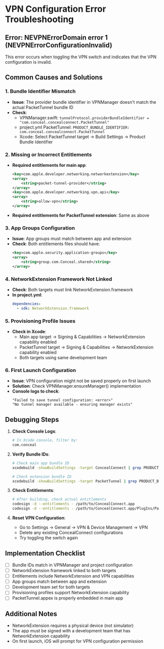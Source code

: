 # VPN Configuration Error Troubleshooting

## Error: NEVPNErrorDomain error 1 (NEVPNErrorConfigurationInvalid)

This error occurs when toggling the VPN switch and indicates that the VPN configuration is invalid.

## Common Causes and Solutions

### 1. Bundle Identifier Mismatch
- **Issue**: The provider bundle identifier in VPNManager doesn't match the actual PacketTunnel bundle ID
- **Check**: 
  - VPNManager.swift: `tunnelProtocol.providerBundleIdentifier = "com.conceal.concealconnect.PacketTunnel"`
  - project.yml PacketTunnel: `PRODUCT_BUNDLE_IDENTIFIER: com.conceal.concealconnect.PacketTunnel`
  - Xcode: Select PacketTunnel target → Build Settings → Product Bundle Identifier

### 2. Missing or Incorrect Entitlements
- **Required entitlements for main app**:
  ```xml
  <key>com.apple.developer.networking.networkextension</key>
  <array>
      <string>packet-tunnel-provider</string>
  </array>
  <key>com.apple.developer.networking.vpn.api</key>
  <array>
      <string>allow-vpn</string>
  </array>
  ```
- **Required entitlements for PacketTunnel extension**: Same as above

### 3. App Groups Configuration
- **Issue**: App groups must match between app and extension
- **Check**: Both entitlements files should have:
  ```xml
  <key>com.apple.security.application-groups</key>
  <array>
      <string>group.com.Conceal.shared</string>
  </array>
  ```

### 4. NetworkExtension Framework Not Linked
- **Check**: Both targets must link NetworkExtension.framework
- **In project.yml**:
  ```yaml
  dependencies:
    - sdk: NetworkExtension.framework
  ```

### 5. Provisioning Profile Issues
- **Check in Xcode**:
  - Main app target → Signing & Capabilities → NetworkExtension capability enabled
  - PacketTunnel target → Signing & Capabilities → NetworkExtension capability enabled
  - Both targets using same development team

### 6. First Launch Configuration
- **Issue**: VPN configuration might not be saved properly on first launch
- **Solution**: Check VPNManager.ensureManager() implementation
- **Console logs to check**:
  ```
  "Failed to save tunnel configuration: <error>"
  "No tunnel manager available - ensuring manager exists"
  ```

## Debugging Steps

1. **Check Console Logs**:
   ```bash
   # In Xcode console, filter by:
   com.conceal
   ```

2. **Verify Bundle IDs**:
   ```bash
   # Check main app bundle ID
   xcodebuild -showBuildSettings -target ConcealConnect | grep PRODUCT_BUNDLE_IDENTIFIER
   
   # Check extension bundle ID  
   xcodebuild -showBuildSettings -target PacketTunnel | grep PRODUCT_BUNDLE_IDENTIFIER
   ```

3. **Check Entitlements**:
   ```bash
   # After building, check actual entitlements
   codesign -d --entitlements - /path/to/ConcealConnect.app
   codesign -d --entitlements - /path/to/ConcealConnect.app/PlugIns/PacketTunnel.appex
   ```

4. **Reset VPN Configuration**:
   - Go to Settings → General → VPN & Device Management → VPN
   - Delete any existing ConcealConnect configurations
   - Try toggling the switch again

## Implementation Checklist

- [ ] Bundle IDs match in VPNManager and project configuration
- [ ] NetworkExtension framework linked to both targets
- [ ] Entitlements include NetworkExtension and VPN capabilities
- [ ] App groups match between app and extension
- [ ] Development team set for both targets
- [ ] Provisioning profiles support NetworkExtension capability
- [ ] PacketTunnel.appex is properly embedded in main app

## Additional Notes

- NetworkExtension requires a physical device (not simulator)
- The app must be signed with a development team that has NetworkExtension capability
- On first launch, iOS will prompt for VPN configuration permission